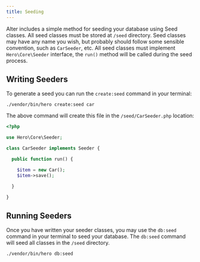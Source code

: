 ```yaml
---
title: Seeding
---
```


Alter includes a simple method for seeding your database using Seed classes. All seed classes must be stored at `/seed` directory.
Seed classes may have any name you wish, but probably should follow some sensible convention, such as `CarSeeder`, etc.
All seed classes must implement `Hero\Core\Seeder` interface, the `run()` method will be called during the seed process.

## Writing Seeders

To generate a seed you can run the `create:seed` command in your terminal:

    ./vendor/bin/hero create:seed car
    
The above command will create this file in the `/seed/CarSeeder.php` location:

```php
<?php

use Hero\Core\Seeder;

class CarSeeder implements Seeder {

  public function run() {

    $item = new Car();
    $item->save();

  }

}
```

## Running Seeders

Once you have written your seeder classes, you may use the `db:seed` command in your terminal to seed your database. The `db:seed` command will seed all classes in the `/seed` directory.

    ./vendor/bin/hero db:seed
    
